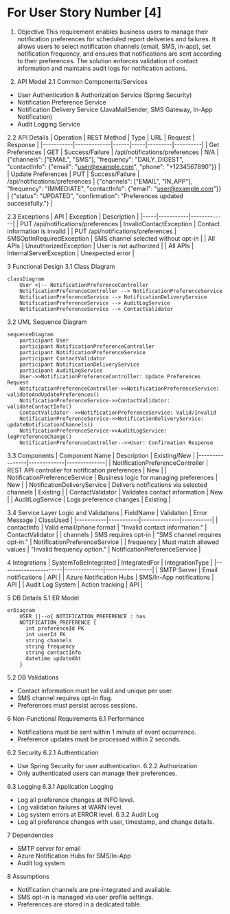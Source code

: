 # For User Story Number [4]

1. Objective
This requirement enables business users to manage their notification preferences for scheduled report deliveries and failures. It allows users to select notification channels (email, SMS, in-app), set notification frequency, and ensures that notifications are sent according to their preferences. The solution enforces validation of contact information and maintains audit logs for notification actions.

2. API Model
2.1 Common Components/Services
- User Authentication & Authorization Service (Spring Security)
- Notification Preference Service
- Notification Delivery Service (JavaMailSender, SMS Gateway, In-App Notification)
- Audit Logging Service

2.2 API Details
| Operation | REST Method | Type | URL | Request | Response |
|-----------|-------------|------|-----|---------|----------|
| Get Preferences | GET | Success/Failure | /api/notifications/preferences | N/A | {"channels": ["EMAIL", "SMS"], "frequency": "DAILY_DIGEST", "contactInfo": {"email": "user@example.com", "phone": "+1234567890"}} |
| Update Preferences | PUT | Success/Failure | /api/notifications/preferences | {"channels": ["EMAIL", "IN_APP"], "frequency": "IMMEDIATE", "contactInfo": {"email": "user@example.com"}} | {"status": "UPDATED", "confirmation": "Preferences updated successfully."} |

2.3 Exceptions
| API | Exception | Description |
|-----|-----------|-------------|
| PUT /api/notifications/preferences | InvalidContactException | Contact information is invalid |
| PUT /api/notifications/preferences | SMSOptInRequiredException | SMS channel selected without opt-in |
| All APIs | UnauthorizedException | User is not authorized |
| All APIs | InternalServerException | Unexpected error |

3 Functional Design
3.1 Class Diagram
```mermaid
classDiagram
    User <|-- NotificationPreferenceController
    NotificationPreferenceController --> NotificationPreferenceService
    NotificationPreferenceService --> NotificationDeliveryService
    NotificationPreferenceService --> AuditLogService
    NotificationPreferenceService --> ContactValidator
```

3.2 UML Sequence Diagram
```mermaid
sequenceDiagram
    participant User
    participant NotificationPreferenceController
    participant NotificationPreferenceService
    participant ContactValidator
    participant NotificationDeliveryService
    participant AuditLogService
    User->>NotificationPreferenceController: Update Preferences Request
    NotificationPreferenceController->>NotificationPreferenceService: validateAndUpdatePreferences()
    NotificationPreferenceService->>ContactValidator: validateContactInfo()
    ContactValidator-->>NotificationPreferenceService: Valid/Invalid
    NotificationPreferenceService->>NotificationDeliveryService: updateNotificationChannels()
    NotificationPreferenceService->>AuditLogService: logPreferenceChange()
    NotificationPreferenceController-->>User: Confirmation Response
```

3.3 Components
| Component Name | Description | Existing/New |
|----------------|-------------|--------------|
| NotificationPreferenceController | REST API controller for notification preferences | New |
| NotificationPreferenceService | Business logic for managing preferences | New |
| NotificationDeliveryService | Delivers notifications via selected channels | Existing |
| ContactValidator | Validates contact information | New |
| AuditLogService | Logs preference changes | Existing |

3.4 Service Layer Logic and Validations
| FieldName | Validation | Error Message | ClassUsed |
|-----------|-----------|--------------|-----------|
| contactInfo | Valid email/phone format | "Invalid contact information." | ContactValidator |
| channels | SMS requires opt-in | "SMS channel requires opt-in." | NotificationPreferenceService |
| frequency | Must match allowed values | "Invalid frequency option." | NotificationPreferenceService |

4 Integrations
| SystemToBeIntegrated | IntegratedFor | IntegrationType |
|----------------------|--------------|-----------------|
| SMTP Server | Email notifications | API |
| Azure Notification Hubs | SMS/In-App notifications | API |
| Audit Log System | Action tracking | API |

5 DB Details
5.1 ER Model
```mermaid
erDiagram
    USER ||--o{ NOTIFICATION_PREFERENCE : has
    NOTIFICATION_PREFERENCE {
      int preferenceId PK
      int userId FK
      string channels
      string frequency
      string contactInfo
      datetime updatedAt
    }
```

5.2 DB Validations
- Contact information must be valid and unique per user.
- SMS channel requires opt-in flag.
- Preferences must persist across sessions.

6 Non-Functional Requirements
6.1 Performance
- Notifications must be sent within 1 minute of event occurrence.
- Preference updates must be processed within 2 seconds.

6.2 Security
6.2.1 Authentication
- Use Spring Security for user authentication.
6.2.2 Authorization
- Only authenticated users can manage their preferences.

6.3 Logging
6.3.1 Application Logging
- Log all preference changes at INFO level.
- Log validation failures at WARN level.
- Log system errors at ERROR level.
6.3.2 Audit Log
- Log all preference changes with user, timestamp, and change details.

7 Dependencies
- SMTP server for email
- Azure Notification Hubs for SMS/In-App
- Audit log system

8 Assumptions
- Notification channels are pre-integrated and available.
- SMS opt-in is managed via user profile settings.
- Preferences are stored in a dedicated table.